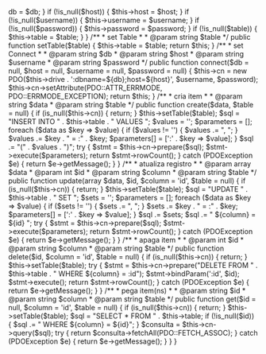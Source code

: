 <?php

namespace ResultSystems\PdoCrud;

class Crud
{
    protected $drive = 'pgsql';
    protected $cn    = null,
    $db              = null,
    $host            = null,
    $username        = null,
    $password        = null,
    $table           = null;

    /**
     * Classe construtora
     *
     * @param string $db
     * @param string $host
     * @param string $username
     * @param string $password
     * @param string $table
     */
    public function __construct($db = null, $host = null, $username = null, $password = null, $table = null)
    {
        if (!is_null($db)) {
            $this->db = $db;
        }

        if (!is_null($host)) {
            $this->host = $host;
        }

        if (!is_null($username)) {
            $this->username = $username;
        }

        if (!is_null($password)) {
            $this->password = $password;
        }

        if (!is_null($table)) {
            $this->table = $table;
        }
    }

    /**
     * set Table
     *
     * @param string $table
     */
    public function setTable($table)
    {
        $this->table = $table;

        return $this;
    }

    /**
     * set Connect
     *
     * @param  string $db
     * @param  string $host
     * @param  string $username
     * @param  string $password
     */
    public function connect($db = null, $host = null, $username = null, $password = null)
    {
        $this->cn = new PDO($this->drive . ':dbname=${db};host=${host}', $username, $password);
        $this->cn->setAttribute(PDO::ATTR_ERRMODE, PDO::ERRMODE_EXCEPTION);

        return $this;
    }

    /**
     * cria item
     *
     * @param string $data
     * @param string $table
     */
    public function create($data, $table = null)
    {
        if (is_null($this->cn)) {
            return;
        }

        $this->setTable($table);

        $sql        = "INSERT INTO " . $this->table . " VALUES ";
        $values     = '';
        $parameters = [];
        foreach ($data as $key => $value) {
            if ($values != '') {
                $values .= ", ";
            }

            $values .= $key . " = :" . $key;
            $parameters[] = [':' . $key => $value];
        }
        $sql .= "(" . $values . ")";

        try {
            $stmt = $this->cn->prepare($sql);

            $stmt->execute($parameters);

            return $stmt->rowCount();
        } catch (PDOException $e) {
            return $e->getMessage();
        }
    }

    /**
     * atualiza registro
     *
     * @param  array  $data
     * @param  int $id
     * @param  string $column
     * @param  string $table
     */
    public function update(array $data, $id, $column = 'id', $table = null)
    {
        if (is_null($this->cn)) {
            return;
        }

        $this->setTable($table);

        $sql        = "UPDATE " . $this->table . " SET ";
        $sets       = '';
        $parameters = [];
        foreach ($data as $key => $value) {
            if ($sets != '') {
                $sets .= ", ";
            }

            $sets .= $key . " = :" . $key;
            $parameters[] = [':' . $key => $value];
        }
        $sql .= $sets;

        $sql .= " ${column} = ${id} ";

        try {
            $stmt = $this->cn->prepare($sql);
            $stmt->execute($parameters);

            return $stmt->rowCount();
        } catch (PDOException $e) {
            return $e->getMessage();
        }
    }

    /**
     * apaga item
     *
     * @param  int $id
     * @param  string $column
     * @param  string $table
     */
    public function delete($id, $column = 'id', $table = null)
    {
        if (is_null($this->cn)) {
            return;
        }

        $this->setTable($table);

        try {
            $stmt = $this->cn->prepare("DELETE FROM " . $this->table . " WHERE ${column} = :id");
            $stmt->bindParam(':id', $id);
            $stmt->execute();

            return $stmt->rowCount();
        } catch (PDOException $e) {
            return $e->getMessage();
        }
    }

    /**
     * pega item(ns)
     *
     * @param  string $id
     * @param  string $column
     * @param  string $table
     */
    public function get($id = null, $column = 'id', $table = null)
    {
        if (is_null($this->cn)) {
            return;
        }

        $this->setTable($table);

        $sql = "SELECT * FROM " . $this->table;

        if (!is_null($id)) {
            $sql .= " WHERE ${column} = ${id}";
        }

        $consulta = $this->cn->query($sql);

        try {
            return $consulta->fetchAll(PDO::FETCH_ASSOC);
        } catch (PDOException $e) {
            return $e->getMessage();
        }
    }
}
